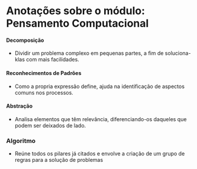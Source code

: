 # Anotações sobre o módulo: Pensamento Computacional

#### Decomposição
- Dividir um problema complexo em pequenas partes, a fim de soluciona-klas com mais facilidades.

#### Reconhecimentos de Padrões
- Como a propria expressão define, ajuda na identificação de aspectos comuns nos processos.

#### Abstração
- Analisa elementos que têm relevância, diferenciando-os daqueles que podem ser deixados de lado.

### Algoritmo
- Reúne todos os pilares já citados e envolve a criação de um grupo de regras para a solução de problemas
